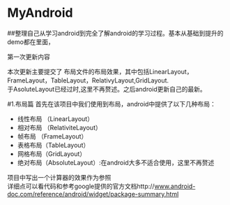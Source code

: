 # MyAndroid
##整理自己从学习android到完全了解android的学习过程。基本从基础到提升的demo都在里面，

第一次更新内容

本次更新主要提交了 布局文件的布局效果，其中包括LinearLayout，FrameLayout，TableLayout，RelativyLayout,GridLayout.</br>
于AsoluteLayout已经过时,这里不再赘述。之后android更新自己的最新。

#1.布局篇
  首先在该项目中我们使用到布局，android中提供了以下几种布局：
  * 线性布局 （LinearLayout）
  * 相对布局 （RelativiteLayout）
  * 帧布局 （FrameLayout）
  * 表格布局（TableLayout）
  * 网格布局（GridLayout）
  * 绝对布局（AbsoluteLayout）:在android大多不适合使用，这里不再赘述

项目中写出一个计算器的效果作为参照<br>
详细点可以看代码和参考google提供的官方文档http://www.android-doc.com/reference/android/widget/package-summary.html
  
